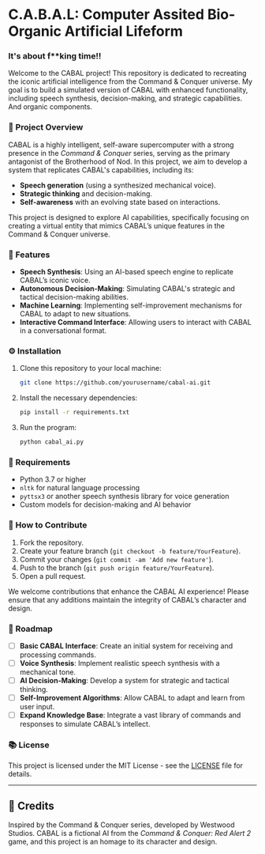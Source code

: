 # C.A.B.A.L: Computer Assited Bio-Organic Artificial Lifeform

### It's about f**king time!!

Welcome to the CABAL project! This repository is dedicated to recreating the iconic artificial intelligence from the Command & Conquer universe. My goal is to build a simulated version of CABAL with enhanced functionality, including speech synthesis, decision-making, and strategic capabilities. And organic components.

### 🚀 Project Overview

CABAL is a highly intelligent, self-aware supercomputer with a strong presence in the *Command & Conquer* series, serving as the primary antagonist of the Brotherhood of Nod. In this project, we aim to develop a system that replicates CABAL's capabilities, including its:

- **Speech generation** (using a synthesized mechanical voice).
- **Strategic thinking** and decision-making.
- **Self-awareness** with an evolving state based on interactions.

This project is designed to explore AI capabilities, specifically focusing on creating a virtual entity that mimics CABAL’s unique features in the Command & Conquer universe.

### 🧠 Features

- **Speech Synthesis**: Using an AI-based speech engine to replicate CABAL’s iconic voice.
- **Autonomous Decision-Making**: Simulating CABAL's strategic and tactical decision-making abilities.
- **Machine Learning**: Implementing self-improvement mechanisms for CABAL to adapt to new situations.
- **Interactive Command Interface**: Allowing users to interact with CABAL in a conversational format.

### ⚙️ Installation

1. Clone this repository to your local machine:
    ```bash
    git clone https://github.com/yourusername/cabal-ai.git
    ```

2. Install the necessary dependencies:
    ```bash
    pip install -r requirements.txt
    ```

3. Run the program:
    ```bash
    python cabal_ai.py
    ```

### 🧪 Requirements

- Python 3.7 or higher
- `nltk` for natural language processing
- `pyttsx3` or another speech synthesis library for voice generation
- Custom models for decision-making and AI behavior

### 📝 How to Contribute

1. Fork the repository.
2. Create your feature branch (`git checkout -b feature/YourFeature`).
3. Commit your changes (`git commit -am 'Add new feature'`).
4. Push to the branch (`git push origin feature/YourFeature`).
5. Open a pull request.

We welcome contributions that enhance the CABAL AI experience! Please ensure that any additions maintain the integrity of CABAL’s character and design.

### 🧩 Roadmap

- [ ] **Basic CABAL Interface**: Create an initial system for receiving and processing commands.
- [ ] **Voice Synthesis**: Implement realistic speech synthesis with a mechanical tone.
- [ ] **AI Decision-Making**: Develop a system for strategic and tactical thinking.
- [ ] **Self-Improvement Algorithms**: Allow CABAL to adapt and learn from user input.
- [ ] **Expand Knowledge Base**: Integrate a vast library of commands and responses to simulate CABAL’s intellect.

### 📚 License

This project is licensed under the MIT License - see the [LICENSE](LICENSE) file for details.

---

## 🤖 Credits

Inspired by the Command & Conquer series, developed by Westwood Studios. CABAL is a fictional AI from the *Command & Conquer: Red Alert 2* game, and this project is an homage to its character and design.
